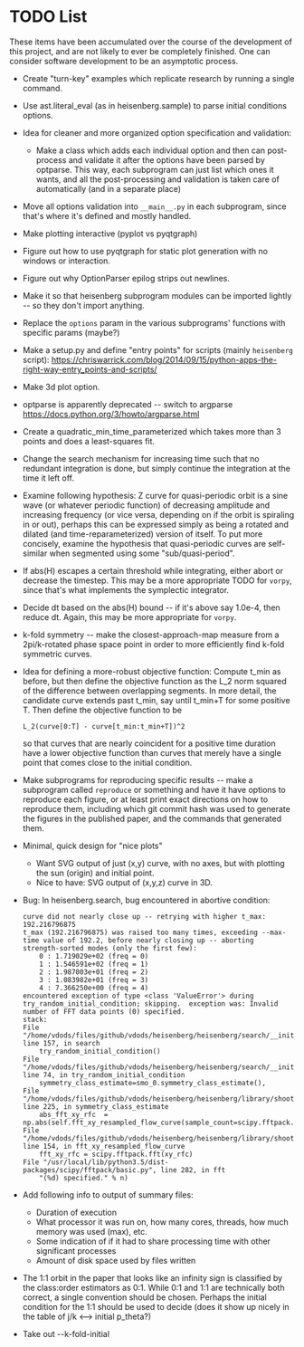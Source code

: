 # TODO List

These items have been accumulated over the course of the development of this project, and are not likely
to ever be completely finished.  One can consider software development to be an asymptotic process.

-   Create "turn-key" examples which replicate research by running a single command.
-   Use ast.literal_eval (as in heisenberg.sample) to parse initial conditions options.
-   Idea for cleaner and more organized option specification and validation:
    -   Make a class which adds each individual option and then can post-process and validate it after the
        options have been parsed by optparse.  This way, each subprogram can just list which ones it
        wants, and all the post-processing and validation is taken care of automatically (and in a
        separate place)
-   Move all options validation into `__main__.py` in each subprogram, since that's where it's defined
    and mostly handled.
-   Make plotting interactive (pyplot vs pyqtgraph)
-   Figure out how to use pyqtgraph for static plot generation with no windows or interaction.
-   Figure out why OptionParser epilog strips out newlines.
-   Make it so that heisenberg subprogram modules can be imported lightly -- so they don't import anything.
-   Replace the `options` param in the various subprograms' functions with specific params (maybe?)
-   Make a setup.py and define "entry points" for scripts (mainly `heisenberg` script):
    https://chriswarrick.com/blog/2014/09/15/python-apps-the-right-way-entry_points-and-scripts/
-   Make 3d plot option.
-   optparse is apparently deprecated -- switch to argparse https://docs.python.org/3/howto/argparse.html
-   Create a quadratic_min_time_parameterized which takes more than 3 points and does a least-squares fit.
-   Change the search mechanism for increasing time such that no redundant integration is done, but
    simply continue the integration at the time it left off.
-   Examine following hypothesis: Z curve for quasi-periodic orbit is a sine wave (or whatever periodic
    function) of decreasing amplitude and increasing frequency (or vice versa, depending on if the orbit
    is spiraling in or out), perhaps this can be expressed simply as being a rotated and dilated (and
    time-reparameterized) version of itself.  To put more concisely, examine the hypothesis that
    quasi-periodic curves are self-similar when segmented using some "sub/quasi-period".
-   If abs(H) escapes a certain threshold while integrating, either abort or decrease the timestep.
    This may be a more appropriate TODO for `vorpy`, since that's what implements the symplectic
    integrator.
-   Decide dt based on the abs(H) bound -- if it's above say 1.0e-4, then reduce dt.  Again, this may
    be more appropriate for `vorpy`.
-   k-fold symmetry -- make the closest-approach-map measure from a 2pi/k-rotated phase space point
    in order to more efficiently find k-fold symmetric curves.
-   Idea for defining a more-robust objective function: Compute t_min as before, but then define the
    objective function as the L_2 norm squared of the difference between overlapping segments.
    In more detail, the candidate curve extends past t_min, say until t_min+T for some positive T.
    Then define the objective function to be

        L_2(curve[0:T] - curve[t_min:t_min+T])^2

    so that curves that are nearly coincident for a positive time duration have a lower objective
    function than curves that merely have a single point that comes close to the initial condition.
-   Make subprograms for reproducing specific results -- make a subprogram called `reproduce` or something
    and have it have options to reproduce each figure, or at least print exact directions on how to reproduce them,
    including which git commit hash was used to generate the figures in the published paper, and the commands
    that generated them.
-   Minimal, quick design for "nice plots"
    -   Want SVG output of just (x,y) curve, with no axes, but with plotting the sun (origin) and initial point.
    -   Nice to have: SVG output of (x,y,z) curve in 3D.
-   Bug: In heisenberg.search, bug encountered in abortive condition:

        curve did not nearly close up -- retrying with higher t_max: 192.216796875
        t_max (192.216796875) was raised too many times, exceeding --max-time value of 192.2, before nearly closing up -- aborting
        strength-sorted modes (only the first few):
            0 : 1.719029e+02 (freq = 0)
            1 : 1.546591e+02 (freq = 1)
            2 : 1.987003e+01 (freq = 2)
            3 : 1.083982e+01 (freq = 3)
            4 : 7.366250e+00 (freq = 4)
        encountered exception of type <class 'ValueError'> during try_random_initial_condition; skipping.  exception was: Invalid number of FFT data points (0) specified.
        stack:
        File "/home/vdods/files/github/vdods/heisenberg/heisenberg/search/__init__.py", line 157, in search
            try_random_initial_condition()
        File "/home/vdods/files/github/vdods/heisenberg/heisenberg/search/__init__.py", line 74, in try_random_initial_condition
            symmetry_class_estimate=smo_0.symmetry_class_estimate(),
        File "/home/vdods/files/github/vdods/heisenberg/heisenberg/library/shooting_method_objective.py", line 225, in symmetry_class_estimate
            abs_fft_xy_rfc  = np.abs(self.fft_xy_resampled_flow_curve(sample_count=scipy.fftpack.next_fast_len(order_estimate*mode_wraps)))
        File "/home/vdods/files/github/vdods/heisenberg/heisenberg/library/shooting_method_objective.py", line 154, in fft_xy_resampled_flow_curve
            fft_xy_rfc = scipy.fftpack.fft(xy_rfc)
        File "/usr/local/lib/python3.5/dist-packages/scipy/fftpack/basic.py", line 282, in fft
            "(%d) specified." % n)

-   Add following info to output of summary files:
    -   Duration of execution
    -   What processor it was run on, how many cores, threads, how much memory was used (max), etc.
    -   Some indication of if it had to share processing time with other significant processes
    -   Amount of disk space used by files written
-   The 1:1 orbit in the paper that looks like an infinity sign is classified by the class:order estimators as 0:1.
    While 0:1 and 1:1 are technically both correct, a single convention should be chosen.  Perhaps the initial
    condition for the 1:1 should be used to decide (does it show up nicely in the table of j/k <--> initial p_theta?)
-   Take out --k-fold-initial

